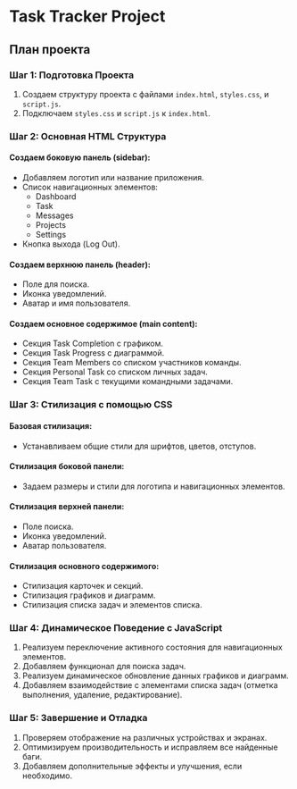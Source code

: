 # Task Tracker Project

## План проекта

### Шаг 1: Подготовка Проекта
1. Создаем структуру проекта с файлами `index.html`, `styles.css`, и `script.js`.
2. Подключаем `styles.css` и `script.js` к `index.html`.

### Шаг 2: Основная HTML Структура
#### Создаем боковую панель (sidebar):
- Добавляем логотип или название приложения.
- Список навигационных элементов:
  - Dashboard
  - Task
  - Messages
  - Projects
  - Settings
- Кнопка выхода (Log Out).

#### Создаем верхнюю панель (header):
- Поле для поиска.
- Иконка уведомлений.
- Аватар и имя пользователя.

#### Создаем основное содержимое (main content):
- Секция Task Completion с графиком.
- Секция Task Progress с диаграммой.
- Секция Team Members со списком участников команды.
- Секция Personal Task со списком личных задач.
- Секция Team Task с текущими командными задачами.

### Шаг 3: Стилизация с помощью CSS
#### Базовая стилизация:
- Устанавливаем общие стили для шрифтов, цветов, отступов.

#### Стилизация боковой панели:
- Задаем размеры и стили для логотипа и навигационных элементов.

#### Стилизация верхней панели:
- Поле поиска.
- Иконка уведомлений.
- Аватар пользователя.

#### Стилизация основного содержимого:
- Стилизация карточек и секций.
- Стилизация графиков и диаграмм.
- Стилизация списка задач и элементов списка.

### Шаг 4: Динамическое Поведение с JavaScript
1. Реализуем переключение активного состояния для навигационных элементов.
2. Добавляем функционал для поиска задач.
3. Реализуем динамическое обновление данных графиков и диаграмм.
4. Добавляем взаимодействие с элементами списка задач (отметка выполнения, удаление, редактирование).

### Шаг 5: Завершение и Отладка
1. Проверяем отображение на различных устройствах и экранах.
2. Оптимизируем производительность и исправляем все найденные баги.
3. Добавляем дополнительные эффекты и улучшения, если необходимо.
